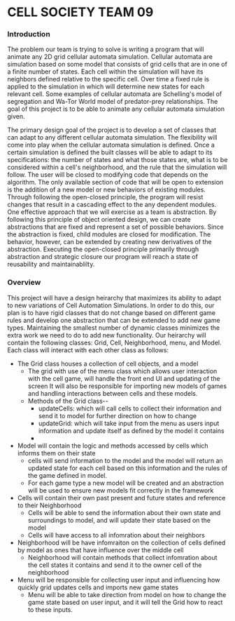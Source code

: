 CELL SOCIETY TEAM 09
===================

### Introduction
The problem our team is trying to solve is writing a program that will animate any 2D grid cellular automata simulation. Cellular automata are simulation based on some model that consists of grid cells that are in one of a finite number of states. Each cell within the simulation will have its neighbors defined relative to the specific cell. Over time a fixed rule is applied to the simulation in which will determine new states for each relevant cell. Some examples of cellular automata are Schelling's model of segregation and Wa-Tor World model of predator-prey relationships. The goal of this project is to be able to animate any cellular automata simulation given. 

The primary design goal of the project is to develop a set of classes that can adapt to any different cellular automata simulation. The flexibility will come into play when the cellular automata simulation is defined. Once a certain simulation is defined the built classes will be able to adapt to its specifications: the number of states and what those states are, what is to be considered within a cell's neighborhood, and the rule that the simulation will follow. The user will be closed to modifying code that depends on the algorithm. The only available section of code that will be open to extension is the addition of a new model or new behaviors of existing modules. Through following the open-closed principle, the program will resist changes that result in a cascading effect to the any dependent modules. One effective approach that we will exercise as a team is abstraction. By following this principle of object oriented design, we can create abstractions that are fixed and represent a set of possible behaviors. Since the abstraction is fixed, child modules are closed for modification. The behavior, however, can be extended by creating new derivatives of the abstraction. Executing the open-closed principle primarily through abstraction and strategic closure our program will reach a state of reusability and maintainablilty. 

### Overview
This project will have a design heirarchy that maximizes its ability to adapt to new variations of Cell Automation Simulations. In order to do this, our plan is to have rigid classes that do not change based on different game rules and develop one abstraction that can be extended to add new game types. Maintaining the smallest number of dynamic classes minimizes the extra work we need to do to add new functionality. Our heirarchy will contain the following classes: Grid, Cell, Neighborhood, menu, and Model. Each class will interact with each other class as follows:

+ The Grid class houses a collection of cell objects, and a model
    + The grid with use of the menu class which allows user interaction with the        cell game, will handle the front end UI and updating of the screen It will also 
    be responsible for importing new models of games and handling interactions          between cells and these models. 
    + Methods of the Grid class--
        +  updateCells: which will call cells to collect their information and send it to
        model for further direction on how to change
        +   updateGrid: which will take input from the menu as users input information and update itself as defined by the model it contains
        +   
+ Model will contain the logic and methods accessed by cells which informs them on    their state
    + cells will send information to the model and the model will return an updated state for each cell based on this information and the rules of the game defined in model. 
    + For each game type a new model will be created and an abstraction will be used to ensure new models fit correctly in the framework 
+ Cells will contain their own past present and future states and reference to their Neighborhood 
    + Cells will be able to send the information about their own state and surroundings to model, and will update their state based on the model
    + Cells will have access to all infomration about their neighbors
+ Neighborhood will be have infomraiton on the collection of cells defined by model as ones that have influence over the middle cell 
    + Neighborhood will contain methods that collect infomration about the cell states it contains and send it to the owner cell of the neighborhood 
+ Menu will be responsible for collecting user input and influencing how quickly grid updates cells and imports new game states 
    + Menu will be able to take direction from model on how to change the game state based on user input, and it will tell the Grid how to react to these inputs. 
